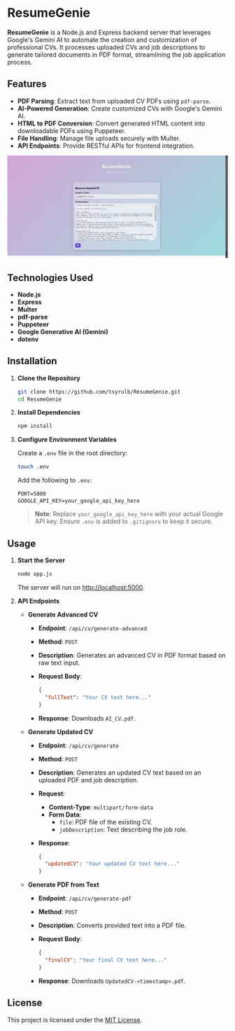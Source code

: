 
# ResumeGenie

**ResumeGenie** is a Node.js and Express backend server that leverages Google's Gemini AI to automate the creation and customization of professional CVs. It processes uploaded CVs and job descriptions to generate tailored documents in PDF format, streamlining the job application process.

## Features

- **PDF Parsing**: Extract text from uploaded CV PDFs using `pdf-parse`.
- **AI-Powered Generation**: Create customized CVs with Google's Gemini AI.
- **HTML to PDF Conversion**: Convert generated HTML content into downloadable PDFs using Puppeteer.
- **File Handling**: Manage file uploads securely with Multer.
- **API Endpoints**: Provide RESTful APIs for frontend integration.

![Description of GIF](ResumeGenie.gif)

## Technologies Used

- **Node.js**
- **Express**
- **Multer**
- **pdf-parse**
- **Puppeteer**
- **Google Generative AI (Gemini)**
- **dotenv**

## Installation

1. **Clone the Repository**

   ```bash
   git clone https://github.com/tsyrulb/ResumeGenie.git
   cd ResumeGenie
   ```

2. **Install Dependencies**

   ```bash
   npm install
   ```

3. **Configure Environment Variables**

   Create a `.env` file in the root directory:

   ```bash
   touch .env
   ```

   Add the following to `.env`:

   ```env
   PORT=5000
   GOOGLE_API_KEY=your_google_api_key_here
   ```

   > **Note**: Replace `your_google_api_key_here` with your actual Google API key. Ensure `.env` is added to `.gitignore` to keep it secure.

## Usage

1. **Start the Server**

   ```bash
   node app.js
   ```

   The server will run on [http://localhost:5000](http://localhost:5000).

2. **API Endpoints**

   - **Generate Advanced CV**

     - **Endpoint**: `/api/cv/generate-advanced`
     - **Method**: `POST`
     - **Description**: Generates an advanced CV in PDF format based on raw text input.
     - **Request Body**:

       ```json
       {
         "fullText": "Your CV text here..."
       }
       ```

     - **Response**: Downloads `AI_CV.pdf`.

   - **Generate Updated CV**

     - **Endpoint**: `/api/cv/generate`
     - **Method**: `POST`
     - **Description**: Generates an updated CV text based on an uploaded PDF and job description.
     - **Request**:
       - **Content-Type**: `multipart/form-data`
       - **Form Data**:
         - `file`: PDF file of the existing CV.
         - `jobDescription`: Text describing the job role.
     - **Response**:

       ```json
       {
         "updatedCV": "Your updated CV text here..."
       }
       ```

   - **Generate PDF from Text**

     - **Endpoint**: `/api/cv/generate-pdf`
     - **Method**: `POST`
     - **Description**: Converts provided text into a PDF file.
     - **Request Body**:

       ```json
       {
         "finalCV": "Your final CV text here..."
       }
       ```

     - **Response**: Downloads `UpdatedCV-<timestamp>.pdf`.


## License

This project is licensed under the [MIT License](LICENSE).
